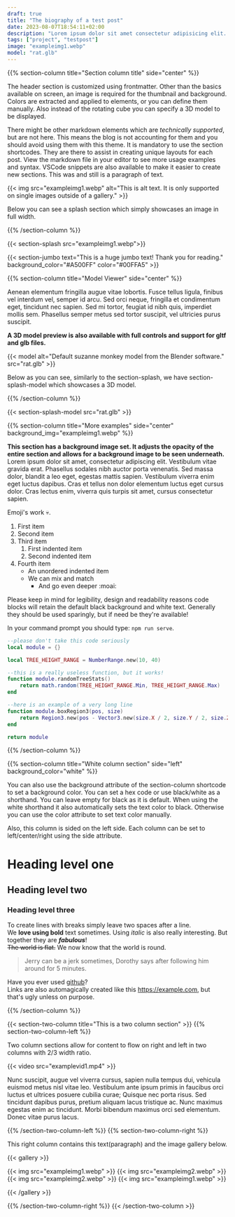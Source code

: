 ```yaml
---
draft: true
title: "The biography of a test post"
date: 2023-08-07T18:54:11+02:00
description: "Lorem ipsum dolor sit amet consectetur adipisicing elit. Mollitia tempore recusandae aperiam rerum ipsa accusantium reiciendis doloremque voluptas, officia dolorem et expedita quaerat nam explicabo non iure? Cupiditate, ea nulla?"
tags: ["project", "testpost"]
image: "exampleimg1.webp"
model: "rat.glb"
---
```


<!-- When available you can set a sections background with the following options: background="black(default)/white/#hexhex  " -->

<!-- Use section column to create one vertical column. Chose alignment sides with side=center(default)/left/right . -->
<!-- title="text" is available to set a huge title for the section -->
{{% section-column title="Section column title" side="center" %}}

The header section is customized using frontmatter. Other than the basics available on screen, an image is required for the thumbnail and background. Colors are extracted and applied to elements, or you can define them manually. Also instead of the rotating cube you can specify a 3D model to be displayed.

There might be other markdown elements which are *technically supported*, but are not here. This means the blog is not accounting for them and you should avoid using them with this theme. It is mandatory to use the section shortcodes. They are there to assist in creating unique layouts for each post. View the markdown file in your editor to see more usage examples and syntax. VSCode snippets are also available to make it easier to create new sections. This was and still is a paragraph of text.

{{< img src="exampleimg1.webp" alt="This is alt text. It is only supported on single images outside of a gallery." >}}

Below you can see a splash section which simply showcases an image in full width.

{{% /section-column %}}

<!-- Splash supports setting an image and applying CSS filters directly on them -->
{{< section-splash src="exampleimg1.webp">}}

<!-- Jumbo supports setting it's text, alongisde the usual background options -->
{{< section-jumbo text="This is a huge jumbo text! Thank you for reading." background_color="#A500FF" color="#00FFA5" >}}

{{% section-column title="Model Viewer" side="center" %}}

Aenean elementum fringilla augue vitae lobortis. Fusce tellus ligula, finibus vel interdum vel, semper id arcu. Sed orci neque, fringilla et condimentum eget, tincidunt nec sapien. Sed mi tortor, feugiat id nibh quis, imperdiet mollis sem. Phasellus semper metus sed tortor suscipit, vel ultricies purus suscipit.

**A 3D model preview is also available with full controls and support for gltf and glb files.**

{{< model alt="Default suzanne monkey model from the Blender software." src="rat.glb" >}}

Below as you can see, similarly to the section-splash, we have section-splash-model which showcases a 3D model.

{{% /section-column %}}

{{< section-splash-model src="rat.glb" >}}

{{% section-column title="More examples" side="center" background_img="exampleimg1.webp" %}}

**This section has a background image set. It adjusts the opacity of the entire section and allows for a background image to be seen underneath.** Lorem ipsum dolor sit amet, consectetur adipiscing elit. Vestibulum vitae gravida erat. Phasellus sodales nibh auctor porta venenatis. Sed massa dolor, blandit a leo eget, egestas mattis sapien. Vestibulum viverra enim eget luctus dapibus. Cras et tellus non dolor elementum luctus eget cursus dolor. Cras lectus enim, viverra quis turpis sit amet, cursus consectetur sapien.

Emoji's work :skull:.

1. First item
2. Second item
3. Third item
    1. First indented item
    2. Second indented item
4. Fourth item 
    - An unordered indented item
    - We can mix and match
        - And go even deeper :moai:

Please keep in mind for legibility, design and readability reasons code blocks will retain the default black background and white text. Generally they should be used sparingly, but if need be they're available!

In your command prompt you should type: `npm run serve`.

```lua
--please don't take this code seriously
local module = {}

local TREE_HEIGHT_RANGE = NumberRange.new(10, 40)

--this is a really useless function, but it works!
function module.randomTreeStats()
    return math.random(TREE_HEIGHT_RANGE.Min, TREE_HEIGHT_RANGE.Max)
end

--here is an example of a very long line
function module.boxRegion3(pos, size)
    return Region3.new(pos - Vector3.new(size.X / 2, size.Y / 2, size.Z / 2), pos + Vector3.new(size.X / 2, size.Y / 2, size.Z / 2))
end

return module
```

{{% /section-column %}}

{{% section-column title="White column section" side="left" background_color="white" %}}

You can also use the background attribute of the section-column shortcode to set a background color. You can set a hex code or use black/white as a shorthand. You can leave empty for black as it is default. When using the white shorthand it also automatically sets the text color to black. Otherwise you can use the color attribute to set text color manually.

Also, this column is sided on the left side. Each column can be set to left/center/right using the side attribute.

# Heading level one
## Heading level two
### Heading level three

To create lines with breaks simply leave two spaces after a line.  
We **love using bold** text sometimes. Using *italic* is also really interesting. But together they are ***fabulous***!  
~~The world is flat.~~ We now know that the world is round.

> Jerry can be a jerk sometimes, Dorothy says after following him around for 5 minutes.

Have you ever used [github](https://github.com/)?  
Links are also automagically created like this https://example.com, but that's ugly unless on purpose.

{{% /section-column %}}

<!-- Two column sections are wrapped in the section-two-column shortcode, with the left and right inside -->
<!-- You can apply the same properties as with section-column to the parent section-two-column shortcode -->
{{< section-two-column title="This is a two column section" >}}
{{% section-two-column-left %}}

Two column sections allow for content to flow on right and left in two columns with 2/3 width ratio.

{{< video src="examplevid1.mp4" >}}

Nunc suscipit, augue vel viverra cursus, sapien nulla tempus dui, vehicula euismod metus nisl vitae leo. Vestibulum ante ipsum primis in faucibus orci luctus et ultrices posuere cubilia curae; Quisque nec porta risus. Sed tincidunt dapibus purus, pretium aliquam lacus tristique ac. Nunc maximus egestas enim ac tincidunt. Morbi bibendum maximus orci sed elementum. Donec vitae purus lacus.

{{% /section-two-column-left %}}
{{% section-two-column-right %}}

This right column contains this text(paragraph) and the image gallery below.

<!-- Markdown is set to unsafe rendering, adding shortcodes in markdown text is supported -->
{{< gallery >}} <!-- You can use the gallery to support showing a grid of images in a gallery format -->

{{< img src="exampleimg1.webp" >}}
{{< img src="exampleimg2.webp" >}}
{{< img src="exampleimg2.webp" >}}
{{< img src="exampleimg1.webp" >}}

{{< /gallery >}}

{{% /section-two-column-right %}}
{{< /section-two-column >}}
